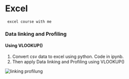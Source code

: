# Excel
<code> excel course with me </code>

### Data linking and Profiling

#### Using VLOOKUP()

1. Convert csv data to excel using python. Code in ipynb.
2. Then apply Data linking and Profiling using VLOOKUP()

![linking   profilung](https://github.com/0gaurav4/Excel/assets/76728138/b4c798ec-1ad9-47ca-9233-d308c6e8ad09)
